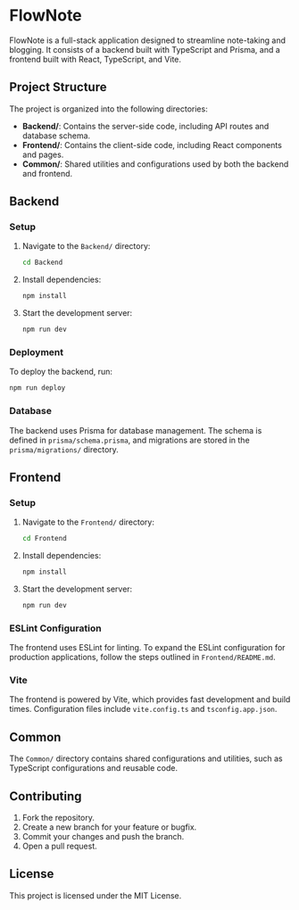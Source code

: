 # FlowNote

FlowNote is a full-stack application designed to streamline note-taking and blogging. It consists of a backend built with TypeScript and Prisma, and a frontend built with React, TypeScript, and Vite.

## Project Structure

The project is organized into the following directories:

- **Backend/**: Contains the server-side code, including API routes and database schema.
- **Frontend/**: Contains the client-side code, including React components and pages.
- **Common/**: Shared utilities and configurations used by both the backend and frontend.

## Backend

### Setup

1. Navigate to the `Backend/` directory:
   ```bash
   cd Backend
   ```
2. Install dependencies:
   ```bash
   npm install
   ```
3. Start the development server:
   ```bash
   npm run dev
   ```

### Deployment

To deploy the backend, run:
```bash
npm run deploy
```

### Database

The backend uses Prisma for database management. The schema is defined in `prisma/schema.prisma`, and migrations are stored in the `prisma/migrations/` directory.

## Frontend

### Setup

1. Navigate to the `Frontend/` directory:
   ```bash
   cd Frontend
   ```
2. Install dependencies:
   ```bash
   npm install
   ```
3. Start the development server:
   ```bash
   npm run dev
   ```

### ESLint Configuration

The frontend uses ESLint for linting. To expand the ESLint configuration for production applications, follow the steps outlined in `Frontend/README.md`.

### Vite

The frontend is powered by Vite, which provides fast development and build times. Configuration files include `vite.config.ts` and `tsconfig.app.json`.

## Common

The `Common/` directory contains shared configurations and utilities, such as TypeScript configurations and reusable code.

## Contributing

1. Fork the repository.
2. Create a new branch for your feature or bugfix.
3. Commit your changes and push the branch.
4. Open a pull request.

## License

This project is licensed under the MIT License.